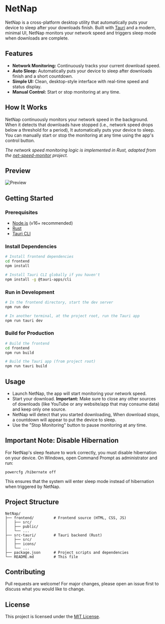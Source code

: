 # NetNap

NetNap is a cross-platform desktop utility that automatically puts your device to sleep after your downloads finish. Built with [Tauri](https://tauri.app/) and a modern, minimal UI, NetNap monitors your network speed and triggers sleep mode when downloads are complete.

## Features

- **Network Monitoring:** Continuously tracks your current download speed.
- **Auto Sleep:** Automatically puts your device to sleep after downloads finish and a short countdown.
- **Simple UI:** Clean, desktop-style interface with real-time speed and status display.
- **Manual Control:** Start or stop monitoring at any time.

## How It Works

NetNap continuously monitors your network speed in the background. When it detects that downloads have stopped (i.e., network speed drops below a threshold for a period), It automatically puts your device to sleep. You can manually start or stop the monitoring at any time using the app's control button.

_The network speed monitoring logic is implemented in Rust, adapted from the [net-speed-monitor](https://github.com/nof1eld/net-speed-monitor) project._

## Preview

![Preview](assets/netnap-preview.gif)




## Getting Started

### Prerequisites

- [Node.js](https://nodejs.org/) (v16+ recommended)
- [Rust](https://www.rust-lang.org/tools/install)
- [Tauri CLI](https://tauri.app/v2/guides/getting-started/prerequisites/)

### Install Dependencies

```bash
# Install frontend dependencies
cd frontend
npm install

# Install Tauri CLI globally if you haven't
npm install -g @tauri-apps/cli
```

### Run in Development

```bash
# In the frontend directory, start the dev server
npm run dev

# In another terminal, at the project root, run the Tauri app
npm run tauri dev
```

### Build for Production

```bash
# Build the frontend
cd frontend
npm run build

# Build the Tauri app (from project root)
npm run tauri build
```

## Usage

- Launch NetNap, the app will start monitoring your network speed.
- Start your download. **Important:** Make sure to close any other sources of downloads (like YouTube or any website/app that may consume data) and keep only one source.
- NetNap will detect that you started downloading, When download stops, a countdown will appear to put the device to sleep.
- Use the "Stop Monitoring" button to pause monitoring at any time.

## Important Note: Disable Hibernation

For NetNap's sleep feature to work correctly, you must disable hibernation on your device. On Windows, open Command Prompt as administrator and run:

```
powercfg /hibernate off
```

This ensures that the system will enter sleep mode instead of hibernation when triggered by NetNap.

## Project Structure

```
NetNap/
├── frontend/         # Frontend source (HTML, CSS, JS)
│   ├── src/
│   ├── public/
│   └── ...
├── src-tauri/        # Tauri backend (Rust)
│   ├── src/
│   ├── icons/
│   └── ...
├── package.json      # Project scripts and dependencies
└── README.md         # This file
```

## Contributing

Pull requests are welcome! For major changes, please open an issue first to discuss what you would like to change.

## License

This project is licensed under the [MIT License](LICENSE).

